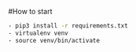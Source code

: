 #How to start
```bash
- pip3 install -r requirements.txt
- virtualenv venv
- source venv/bin/activate

```